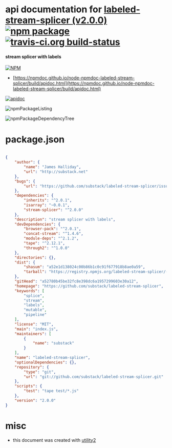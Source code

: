 # api documentation for  [labeled-stream-splicer (v2.0.0)](https://github.com/substack/labeled-stream-splicer)  [![npm package](https://img.shields.io/npm/v/npmdoc-labeled-stream-splicer.svg?style=flat-square)](https://www.npmjs.org/package/npmdoc-labeled-stream-splicer) [![travis-ci.org build-status](https://api.travis-ci.org/npmdoc/node-npmdoc-labeled-stream-splicer.svg)](https://travis-ci.org/npmdoc/node-npmdoc-labeled-stream-splicer)
#### stream splicer with labels

[![NPM](https://nodei.co/npm/labeled-stream-splicer.png?downloads=true&downloadRank=true&stars=true)](https://www.npmjs.com/package/labeled-stream-splicer)

- [https://npmdoc.github.io/node-npmdoc-labeled-stream-splicer/build/apidoc.html](https://npmdoc.github.io/node-npmdoc-labeled-stream-splicer/build/apidoc.html)

[![apidoc](https://npmdoc.github.io/node-npmdoc-labeled-stream-splicer/build/screenCapture.buildCi.browser.%252Ftmp%252Fbuild%252Fapidoc.html.png)](https://npmdoc.github.io/node-npmdoc-labeled-stream-splicer/build/apidoc.html)

![npmPackageListing](https://npmdoc.github.io/node-npmdoc-labeled-stream-splicer/build/screenCapture.npmPackageListing.svg)

![npmPackageDependencyTree](https://npmdoc.github.io/node-npmdoc-labeled-stream-splicer/build/screenCapture.npmPackageDependencyTree.svg)



# package.json

```json

{
    "author": {
        "name": "James Halliday",
        "url": "http://substack.net"
    },
    "bugs": {
        "url": "https://github.com/substack/labeled-stream-splicer/issues"
    },
    "dependencies": {
        "inherits": "^2.0.1",
        "isarray": "~0.0.1",
        "stream-splicer": "^2.0.0"
    },
    "description": "stream splicer with labels",
    "devDependencies": {
        "browser-pack": "^2.0.1",
        "concat-stream": "^1.4.6",
        "module-deps": "^2.1.2",
        "tape": "^2.12.1",
        "through2": "^1.0.0"
    },
    "directories": {},
    "dist": {
        "shasum": "a52e1d138024c00b86b1c0c91f677918b8ae0a59",
        "tarball": "https://registry.npmjs.org/labeled-stream-splicer/-/labeled-stream-splicer-2.0.0.tgz"
    },
    "gitHead": "a52780b45be32fc8e398dc6a1957299603e30a12",
    "homepage": "https://github.com/substack/labeled-stream-splicer",
    "keywords": [
        "splice",
        "stream",
        "labels",
        "mutable",
        "pipeline"
    ],
    "license": "MIT",
    "main": "index.js",
    "maintainers": [
        {
            "name": "substack"
        }
    ],
    "name": "labeled-stream-splicer",
    "optionalDependencies": {},
    "repository": {
        "type": "git",
        "url": "git://github.com/substack/labeled-stream-splicer.git"
    },
    "scripts": {
        "test": "tape test/*.js"
    },
    "version": "2.0.0"
}
```



# misc
- this document was created with [utility2](https://github.com/kaizhu256/node-utility2)
